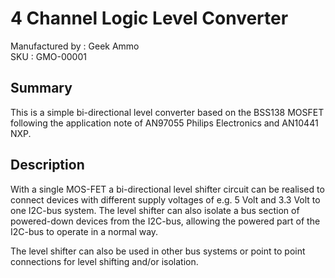 
4 Channel Logic Level Converter
================================
Manufactured by : Geek Ammo  
SKU : GMO-00001

Summary
-------
This is a simple bi-directional level converter based on the BSS138 MOSFET following the application note of AN97055 Philips Electronics and AN10441 NXP.

Description
-----------
With a single MOS-FET a bi-directional level shifter circuit can be realised to connect devices with different supply voltages of e.g. 5 Volt and 3.3 Volt to one I2C-bus system. The level shifter can also isolate a bus section of powered-down devices from the I2C-bus, allowing the powered part of the I2C-bus to operate in a normal way.

The level shifter can also be used in other bus systems or point to point connections for level shifting and/or isolation.

